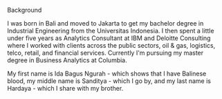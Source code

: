 Background

I was born in Bali and moved to Jakarta to get my bachelor degree in Industrial Engineering from the Universitas Indonesia. I then spent a little under five years as Analytics Consultant at IBM and Deloitte Consulting where I worked with clients across the public sectors, oil & gas, logistics, telco, retail, and financial services. Currently I'm pursuing my master degree in Business Analytics at Columbia.

My first name is Ida Bagus Ngurah - which shows that I have Balinese blood, my middle name is Sanditya - which I go by, and my last name is Hardaya - which I share with my brother.
